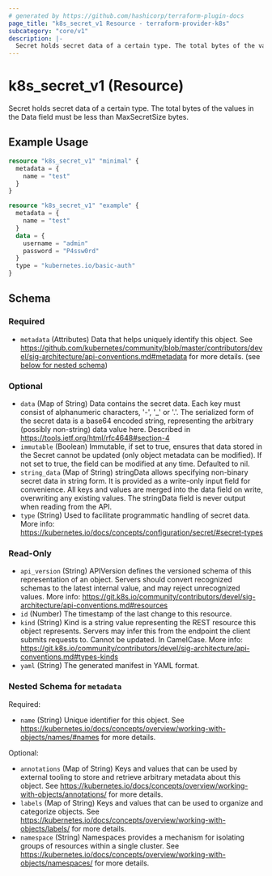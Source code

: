 ```yaml
---
# generated by https://github.com/hashicorp/terraform-plugin-docs
page_title: "k8s_secret_v1 Resource - terraform-provider-k8s"
subcategory: "core/v1"
description: |-
  Secret holds secret data of a certain type. The total bytes of the values in the Data field must be less than MaxSecretSize bytes.
---
```


# k8s_secret_v1 (Resource)

Secret holds secret data of a certain type. The total bytes of the values in the Data field must be less than MaxSecretSize bytes.

## Example Usage

```terraform
resource "k8s_secret_v1" "minimal" {
  metadata = {
    name = "test"
  }
}

resource "k8s_secret_v1" "example" {
  metadata = {
    name = "test"
  }
  data = {
    username = "admin"
    password = "P4ssw0rd"
  }
  type = "kubernetes.io/basic-auth"
}
```

<!-- schema generated by tfplugindocs -->
## Schema

### Required

- `metadata` (Attributes) Data that helps uniquely identify this object. See https://github.com/kubernetes/community/blob/master/contributors/devel/sig-architecture/api-conventions.md#metadata for more details. (see [below for nested schema](#nestedatt--metadata))

### Optional

- `data` (Map of String) Data contains the secret data. Each key must consist of alphanumeric characters, '-', '_' or '.'. The serialized form of the secret data is a base64 encoded string, representing the arbitrary (possibly non-string) data value here. Described in https://tools.ietf.org/html/rfc4648#section-4
- `immutable` (Boolean) Immutable, if set to true, ensures that data stored in the Secret cannot be updated (only object metadata can be modified). If not set to true, the field can be modified at any time. Defaulted to nil.
- `string_data` (Map of String) stringData allows specifying non-binary secret data in string form. It is provided as a write-only input field for convenience. All keys and values are merged into the data field on write, overwriting any existing values. The stringData field is never output when reading from the API.
- `type` (String) Used to facilitate programmatic handling of secret data. More info: https://kubernetes.io/docs/concepts/configuration/secret/#secret-types

### Read-Only

- `api_version` (String) APIVersion defines the versioned schema of this representation of an object. Servers should convert recognized schemas to the latest internal value, and may reject unrecognized values. More info: https://git.k8s.io/community/contributors/devel/sig-architecture/api-conventions.md#resources
- `id` (Number) The timestamp of the last change to this resource.
- `kind` (String) Kind is a string value representing the REST resource this object represents. Servers may infer this from the endpoint the client submits requests to. Cannot be updated. In CamelCase. More info: https://git.k8s.io/community/contributors/devel/sig-architecture/api-conventions.md#types-kinds
- `yaml` (String) The generated manifest in YAML format.

<a id="nestedatt--metadata"></a>
### Nested Schema for `metadata`

Required:

- `name` (String) Unique identifier for this object. See https://kubernetes.io/docs/concepts/overview/working-with-objects/names/#names for more details.

Optional:

- `annotations` (Map of String) Keys and values that can be used by external tooling to store and retrieve arbitrary metadata about this object. See https://kubernetes.io/docs/concepts/overview/working-with-objects/annotations/ for more details.
- `labels` (Map of String) Keys and values that can be used to organize and categorize objects. See https://kubernetes.io/docs/concepts/overview/working-with-objects/labels/ for more details.
- `namespace` (String) Namespaces provides a mechanism for isolating groups of resources within a single cluster. See https://kubernetes.io/docs/concepts/overview/working-with-objects/namespaces/ for more details.


